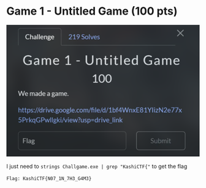 # Game 1 - Untitled Game (100 pts)

![Game1UntitledGame](img/game1untitledgame.png)

I just need to `strings Challgame.exe | grep "KashiCTF{"` to get the flag

`Flag: KashiCTF{N07_1N_7H3_G4M3}`
